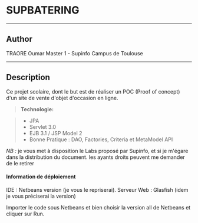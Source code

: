 SUPBATERING
===================
----------

Author
-------------

TRAORE Oumar Master 1 - Supinfo Campus de Toulouse

----------

Description
-------------

Ce projet scolaire, dont le but est de réaliser un POC (Proof of concept) d'un site de vente d'objet d'occasion en ligne.

> **Technologie:**

> - JPA
> - Servlet 3.0
> - EJB 3.1 / JSP Model 2
> - Bonne Pratique : DAO, Factories, Criteria et MetaModel API  

*NB :* je vous met à disposition le Labs proposé par Supinfo, et si je m'égare dans la distribution du document. les ayants droits peuvent me demander de le retirer


#### Information de déploiement

IDE : Netbeans version (je vous le repriserai).
Serveur Web : Glasfish (idem je vous préciserai la version)

Importer le code sous Netbeans et bien choisir la version all de Netbeans et cliquer sur Run.